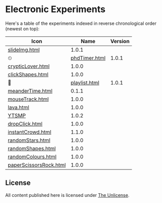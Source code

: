 # Electronic Experiments

Here's a table of the experiments indexed in reverse chronological order (newest on top):

Icon | Name | Version
---- | ---- | -------
 | [slideImg.html](https://domenicomazza.github.io/ee/slideImg.html) | 1.0.1
⏲ | [phdTimer.html](https://domenicomazza.github.io/ee/phdTimer.html) | 1.0.1
[crypticLover.html](https://domenicomazza.github.io/ee/crypticLover.html) | 1.0.0
[clickShapes.html](https://domenicomazza.github.io/ee/clickShapes.html) | 1.0.0
💽 | [playlist.html](https://domenicomazza.github.io/ee/playlist.html) | 1.0.1
 | [meanderTime.html](https://domenicomazza.github.io/ee/meanderTime.html) | 0.1.1
 | [mouseTrack.html](https://domenicomazza.github.io/ee/mouseTrack.html) | 1.0.0
 | [lava.html](https://domenicomazza.github.io/ee/lava.html) | 1.0.0
 | [YTSMP](https://domenicomazza.github.io/ee/YTSMP/) | 1.0.2
 | [dropClick.html](https://domenicomazza.github.io/ee/dropClick.html) | 1.0.0
 | [instantCrowd.html](https://domenicomazza.github.io/ee/instantCrowd.html) | 1.1.0
 | [randomStars.html](https://domenicomazza.github.io/ee/randomStars.html) | 1.0.0
 | [randomShapes.html](https://domenicomazza.github.io/ee/andomShapes.html) | 1.0.0
 | [randomColours.html](https://domenicomazza.github.io/ee/randomColours.html) | 1.0.0
 | [paperScissorsRock.html](https://domenicomazza.github.io/ee/paperScissorsRock.html) | 1.0.0

## License
All content published here is licensed under [The Unlicense](http://unlicense.org/).